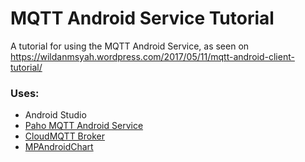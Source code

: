 # MQTT Android Service Tutorial
A tutorial for using the MQTT Android Service, as seen on https://wildanmsyah.wordpress.com/2017/05/11/mqtt-android-client-tutorial/

### Uses:
- Android Studio
- [Paho MQTT Android Service](https://github.com/eclipse/paho.mqtt.android)
- [CloudMQTT Broker](https://www.cloudmqtt.com/)
- [MPAndroidChart](https://github.com/PhilJay/MPAndroidChart)

